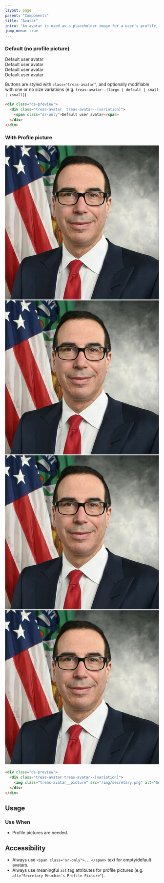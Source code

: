 ```yaml
---
layout: page
parent: "Components"
title: "Avatar"
intro: "An avatar is used as a placeholder image for a user's profile, and it may be replaced by a custom profile picture."
jump_menu: true
---
```

### Default (no profile picture)
<div class="ds-preview">
  <div class="treas-avatar treas-avatar--large">
    <span class="sr-only">Default user avatar</span>
  </div>

  <div class="treas-avatar treas-avatar--default">
    <span class="sr-only">Default user avatar</span>
  </div>

  <div class="treas-avatar  treas-avatar--small">
    <span class="sr-only">Default user avatar</span>
  </div>


  <div class="treas-avatar treas-avatar--xsmall">
      <span class="sr-only">Default user avatar</span>
    </div>
</div>

Buttons are styled with `class="treas-avatar"`, and optionally modifiable with one or no size variations (e.g. `treas-avatar--[large | default | small | xsmall]`).

```html
<div class="ds-preview">
  <div class="treas-avatar  treas-avatar--[variation]">
    <span class="sr-only">Default user avatar</span>
  </div>
</div>
```
### With Profile picture
<div class="ds-preview">
  <div class="treas-avatar treas-avatar--large">
    <img class="treas-avatar__picture" src="/img/secretary.png" alt="Secretary Mnuchin's Profile Picture">
  </div>
  <div class="treas-avatar treas-avatar--default">
      <img class="treas-avatar__picture" src="/img/secretary.png" alt="Secretary Mnuchin's Profile Picture">
  </div>
  <div class="treas-avatar treas-avatar--small">
    <img class="treas-avatar__picture" src="/img/secretary.png" alt="Secretary Mnuchin's Profile Picture">
  </div>
  <div class="treas-avatar treas-avatar--xsmall">
      <img class="treas-avatar__picture" src="/img/secretary.png" alt="Secretary Mnuchin's Profile Picture">
    </div>
</div>

```html
<div class="ds-preview">
  <div class="treas-avatar treas-avatar--[variation]">
    <img class="treas-avatar__picture" src="/img/secretary.png" alt="Secretary Mnuchin's Profile Picture">
  </div>
</div>
```

## Usage

### Use When

* Profile pictures are needed.

## Accessibility

* Always use `<span class="sr-only">...</span>` text for empty/default avatars.
* Always use meaningful `alt` tag attributes for profile pictures (e.g. `alt="Secretary Mnuchin's Profile Picture"`).